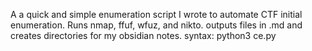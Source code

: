 A a quick and simple enumeration script I wrote to automate CTF initial enumeration.
Runs nmap, ffuf, wfuz, and nikto.
outputs files in .md and creates directories for my obsidian notes.
syntax:
python3 ce.py <CTF box IP> 
